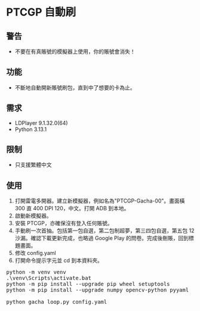 # PTCGP 自動刷

## 警告

- 不要在有真賬號的模擬器上使用，你的賬號會消失！

## 功能

- 不斷地自動開新賬號刷包，直到中了想要的卡為止。

## 需求

- LDPlayer 9.1.32.0(64)
- Python 3.13.1

## 限制

- 只支援繁體中文

## 使用

1. 打開雷電多開器。建立新模擬器，例如名為"PTCGP-Gacha-00"。畫面橫 300 直 400 DPI 120，中文。打開 ADB 到本地。
2. 啟動新模擬器。
3. 安裝 PTCGP，亦確保沒有登入任何賬號。
4. 手動刷一次首抽。包括第一包自選，第二包制超夢，第三四包自選，第五包 12 沙漏。確認下載更新完成，也略過 Google Play 的問卷。完成後刪賬，回到標題畫面。
5. 修改 config.yaml
6. 打開命令提示字元並 cd 到本資料夾。
<pre>
python -m venv venv
.\venv\Scripts\activate.bat
python -m pip install --upgrade pip wheel setuptools
python -m pip install --upgrade numpy opencv-python pyyaml

python gacha_loop.py config.yaml
</pre>
